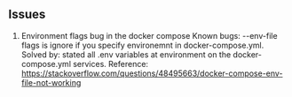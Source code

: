 ## Issues

1. Environment flags bug in the docker compose
Known bugs: 
    --env-file flags is ignore if you specify environemnt in docker-compose.yml. 
Solved by:
    stated all .env variables at environment on the docker-compose.yml services.
Reference: 
    https://stackoverflow.com/questions/48495663/docker-compose-env-file-not-working